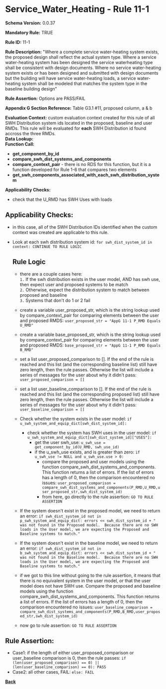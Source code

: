 # Service_Water_Heating - Rule 11-1
**Schema Version:** 0.0.37  

**Mandatory Rule:** TRUE

**Rule ID:** 11-1

**Rule Description:** "Where a complete service water-heating system exists, the proposed design shall reflect the actual system type. Where a service water-heating system has been designed the service waterheating type shall be consistent with design documents.  Where no service water-heating system exists or has been designed and submitted with design documents but the building will have service water-heating loads, a service water-heating system shall be modeled that matches the system type in the baseline building design"

**Rule Assertion:** Options are PASS/FAIL

**Appendix G Section Reference:** Table G3.1 #11, proposed column, a & b

**Evaluation Context:** custom evaluation context created for this rule of all SWH Distribution system ids located in the proposed, baseline and user RMDs.  This rule will be evaluated for **each** SWH Distribution id found accross the three RMDs.  
**Data Lookup:**   
**Function Call:**  
- **get_component_by_id**  
- **compare_swh_dist_systems_and_components**
- **compare_context_pair** - there is no RDS for this function, but it is a function developed for Rule 1-6 that compares two elements  
- **get_swh_components_associated_with_each_swh_distribution_system**  


**Applicability Checks:**
- check that the U_RMD has SWH Uses with loads

## Applicability Checks:
- in this case, all of the SWH Distribution IDs identified when the custom context was created are applicable to this rule.
- Look at each swh distribution system id: `for swh_dist_system_id in context: CONTINUE TO RULE LOGIC`

  ## Rule Logic #
  - there are a couple cases here:  
    `1.`  If the swh distribution exists in the user model, AND has swh use, then expect user and proposed systems to be match  
    `2.`  Otherwise, expect the distribution system to match between proposed and baseline  
    `3.`  Systems that don't do 1 or 2 fail
  
  - create a variable user_proposed_str, which is the string lookup used by compare_context_pair for comparing elements between the user and proposed RMDS: `user_proposed_str = "AppG 11-1 P_RMD Equals U_RMD"`
  - create a variable base_proposed_str, which is the string lookup used by compare_context_pair for comparing elements between the user and proposed RMDS: `base_proposed_str = "AppG 11-1 P_RMD Equals B_RMD"`
  - set a list user_proposed_comparison to [].  If the end of the rule is reached and this list (and the corresponding baseline list) still have zero length, then the rule passes.  Otherwise the list will include a series of messages for the user about why it didn't pass: `user_proposed_comparison = []`
  - set a list user_baseline_comparison to [].  If the end of the rule is reached and this list (and the corresponding proposed list) still have zero length, then the rule passes.  Otherwise the list will include a series of messages for the user about why it didn't pass: `user_baseline_comparison = []`
  
  - Check whether the system exists in the user model: `if u_swh_system_and_equip_dict[swh_dist_system_id]:`
    - check whether the system has SWH uses in the user model: `if u_swh_system_and_equip_dict[swh_dist_system_id]["USES"]:`
      - get the user swh_use: `u_swh_use = get_component_by_id(U_RMD, swh_use_id)`
      - if the u_swh_use exists, and is greater than zero: `if u_swh_use != NULL and u_swh_use.use > 0:`
        - compare the proposed and user models using the function compare_swh_dist_systems_and_components.  This function returns a list of errors.  If the list of errors has a length of 0, then the comparison encountered no issues: `user_proposed_comparison = compare_swh_dist_systems_and_components(P_RMD,U_RMD,user_proposed_str,swh_dist_system_id)`
        - from here, go directly to the rule assertion: `GO TO RULE ASSERTION`

  -  If the system doesn't exist in the proposed model, we need to return an error: `if swh_dist_system_id not in p_swh_system_and_equip_dict: errors << swh_dist_system_id + " was not found in the Proposed model. 
 Because there are no SWH loads in the User model, we are expecting the Proposed and Baseline systems to match."`
  -  If the system doesn't exist in the baseline model, we need to return an error: `if swh_dist_system_id not in b_swh_system_and_equip_dict: errors << swh_dist_system_id + " was not found in the Baseline model. 
 Because there are no SWH loads in the User model, we are expecting the Proposed and Baseline systems to match."`
  -  if we got to this line without going to the rule assertion, it means that there is no equivalent system in the user model, or that the user model does not have SWH use.  Compare the proposed and baseline models using the function compare_swh_dist_systems_and_components.  This function returns a list of errors.  If the list of errors has a length of 0, then the comparison encountered no issues: `user_baseline_comparison = compare_swh_dist_systems_and_components(P_RMD,B_RMD,user_proposed_str,swh_dist_system_id)`
  
  - now go to rule assertion: `GO TO RULE ASSERTION`
    

## Rule Assertion: 
- Case1: if the length of either user_proposed_comparison or user_baseline comparison is 0, then the rule passes: `if (len(user_proposed_comparison) == 0) || (len(user_baseline_comparison) == 0): PASS`
- Case2: all other cases, FAIL: `else: FAIL`



**[Back](../_toc.md)**
